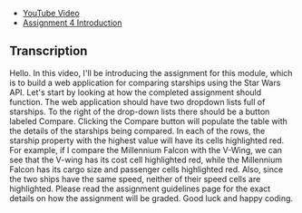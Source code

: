 * [YouTube Video](https://youtu.be/0WhZxLZJ74E)
* [Assignment 4 Introduction](https://courses.edx.org/courses/course-v1:Microsoft+DEV234x+1T2018a/courseware/d04f016d4e65466e9c54a1e0a1fda1de/a699ccc483764b988b9c0dd15c0e9faa/?child=first)

## Transcription

Hello.
In this video, I'll be introducing the assignment for
this module, which is to build a web application for
comparing starships using the Star Wars API.
Let's start by looking at how the completed assignment
should function.
The web application should have two dropdown lists full of starships.
To the right of the drop-down lists there should be a button labeled
Compare.
Clicking the Compare button will populate the table with the details
of the starships being compared.
In each of the rows, the starship property
with the highest value will have its cells highlighted red.
For example, if I compare the Millennium Falcon with the V-Wing,
we can see that the V-wing has its cost cell highlighted red,
while the Millennium Falcon has its cargo size and
passenger cells highlighted red.
Also, since the two ships have the same speed,
neither of their speed cells are highlighted.
Please read the assignment guidelines page for
the exact details on how the assignment will be graded.
Good luck and happy coding.
